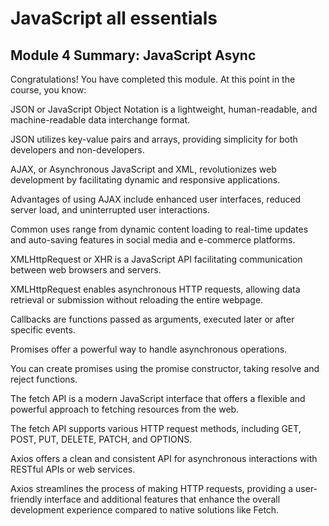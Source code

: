 # JavaScript all essentials

## Module 4 Summary: JavaScript Async
Congratulations! You have completed this module. At this point in the course, you know: 

JSON or JavaScript Object Notation is a lightweight, human-readable, and machine-readable data interchange format.

JSON utilizes key-value pairs and arrays, providing simplicity for both developers and non-developers.

AJAX, or Asynchronous JavaScript and XML, revolutionizes web development by facilitating dynamic and responsive applications.

Advantages of using AJAX include enhanced user interfaces, reduced server load, and uninterrupted user interactions.

Common uses range from dynamic content loading to real-time updates and auto-saving features in social media and e-commerce platforms.

XMLHttpRequest or XHR is a JavaScript API facilitating communication between web browsers and servers.

XMLHttpRequest enables asynchronous HTTP requests, allowing data retrieval or submission without reloading the entire webpage.

Callbacks are functions passed as arguments, executed later or after specific events.

Promises offer a powerful way to handle asynchronous operations.

You can create promises using the promise constructor, taking resolve and reject functions.

The fetch API is a modern JavaScript interface that offers a flexible and powerful approach to fetching resources from the web.

The fetch API supports various HTTP request methods, including GET, POST, PUT, DELETE, PATCH, and OPTIONS.

Axios offers a clean and consistent API for asynchronous interactions with RESTful APIs or web services.

Axios streamlines the process of making HTTP requests, providing a user-friendly interface and additional features that enhance the overall development experience compared to native solutions like Fetch. 


